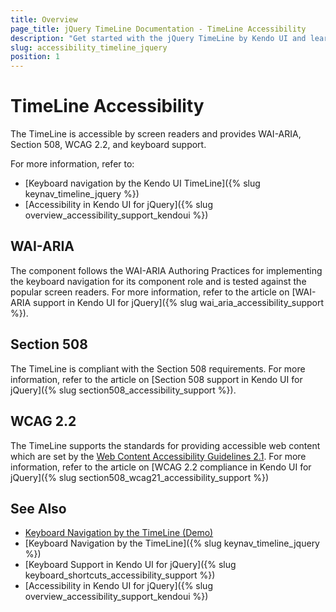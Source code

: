 ```yaml
---
title: Overview
page_title: jQuery TimeLine Documentation - TimeLine Accessibility
description: "Get started with the jQuery TimeLine by Kendo UI and learn about its accessibility support for WAI-ARIA, Section 508, and WCAG 2.2."
slug: accessibility_timeline_jquery
position: 1
---
```


# TimeLine Accessibility

The TimeLine is accessible by screen readers and provides WAI-ARIA, Section 508, WCAG 2.2, and keyboard support.

For more information, refer to:
* [Keyboard navigation by the Kendo UI TimeLine]({% slug keynav_timeline_jquery %})
* [Accessibility in Kendo UI for jQuery]({% slug overview_accessibility_support_kendoui %})

## WAI-ARIA

The component follows the WAI-ARIA Authoring Practices for implementing the keyboard navigation for its component role and is tested against the popular screen readers. For more information, refer to the article on [WAI-ARIA support in Kendo UI for jQuery]({% slug wai_aria_accessibility_support %}).

## Section 508

The TimeLine is compliant with the Section 508 requirements. For more information, refer to the article on [Section 508 support in Kendo UI for jQuery]({% slug section508_accessibility_support %}).

## WCAG 2.2

The TimeLine supports the standards for providing accessible web content which are set by the [Web Content Accessibility Guidelines 2.1](https://www.w3.org/TR/WCAG/). For more information, refer to the article on [WCAG 2.2 compliance in Kendo UI for jQuery]({% slug section508_wcag21_accessibility_support %})

## See Also

* [Keyboard Navigation by the TimeLine (Demo)](https://demos.telerik.com/kendo-ui/timeline/keyboard-navigation)
* [Keyboard Navigation by the TimeLine]({% slug keynav_timeline_jquery %})
* [Keyboard Support in Kendo UI for jQuery]({% slug keyboard_shortcuts_accessibility_support %})
* [Accessibility in Kendo UI for jQuery]({% slug overview_accessibility_support_kendoui %})
